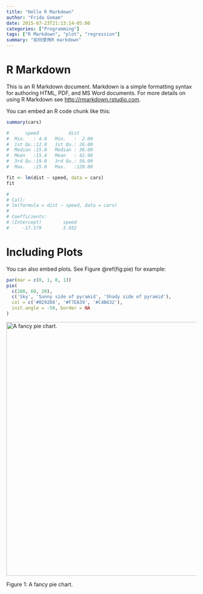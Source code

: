 ```yaml
---
title: "Hello R Markdown"
author: "Frida Gomam"
date: 2015-07-23T21:13:14-05:00
categories: ["Programming"]
tags: ["R Markdown", "plot", "regression"]
summary: "如何使用R markdown"
---
```


# R Markdown

This is an R Markdown document. Markdown is a simple formatting syntax for authoring HTML, PDF, and MS Word documents. For more details on using R Markdown see <http://rmarkdown.rstudio.com>.

You can embed an R code chunk like this:

```r
summary(cars)

#      speed           dist       
#  Min.   : 4.0   Min.   :  2.00  
#  1st Qu.:12.0   1st Qu.: 26.00  
#  Median :15.0   Median : 36.00  
#  Mean   :15.4   Mean   : 42.98  
#  3rd Qu.:19.0   3rd Qu.: 56.00  
#  Max.   :25.0   Max.   :120.00

fit <- lm(dist ~ speed, data = cars)
fit

# 
# Call:
# lm(formula = dist ~ speed, data = cars)
# 
# Coefficients:
# (Intercept)        speed  
#     -17.579        3.932
```

# Including Plots

You can also embed plots. See Figure \@ref(fig:pie) for example:

```r
par(mar = c(0, 1, 0, 1))
pie(
  c(280, 60, 20),
  c('Sky', 'Sunny side of pyramid', 'Shady side of pyramid'),
  col = c('#0292D8', '#F7EA39', '#C4B632'),
  init.angle = -50, border = NA
)
```
<div class="figure"><span id="fig:pie"></span>
<img src="/images/pie-1.png" alt="A fancy pie chart." width="672" />
<p class="caption">
Figure 1: A fancy pie chart.
</p>
</div>
